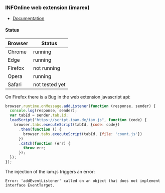 ### INFOnline web extension (imarex)

- [Documentation](docs/README.md)

#### Status

|Browser|Status        |
|-------|--------------|
|Chrome |running       |
|Edge   |running       |
|Firefox|not running   |
|Opera  |running       |
|Safari |not tested yet|

On Firefox there is a Bug in the web extension javascript api:

```javascript
browser.runtime.onMessage.addListener(function (response, sender) {
  console.log(response, sender);
  var tabId = sender.tab.id;
  loadScript("https://script.ioam.de/iam.js", function (code) {
    browser.tabs.executeScript(tabId, {code: code})
      .then(function () {
        browser.tabs.executeScript(tabId, {file: 'count.js'})
      })
      .catch(function (err) {
        throw err;
      });
  });
});
```

The injection of the iam.js triggers an error:

```
Error: 'addEventListener' called on an object that does not implement interface EventTarget.
```
